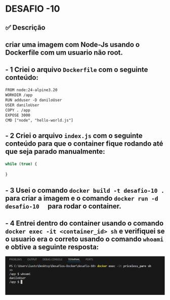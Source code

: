# DESAFIO -10
## ✅ Descrição 
## criar uma imagem com Node-Js usando o Dockerfile com um usuario não root.
## - 1 Criei o arquivo `Dockerfile` com o seguinte conteúdo:
```docker
FROM node:24-alpine3.20
WORKDIR /app
RUN adduser -D daniloUser
USER daniloUser
COPY . /app
EXPOSE 3000
CMD ["node", "hello-world.js"]
```
## - 2 Criei o arquivo `index.js` com o seguinte conteúdo para que o container fique rodando até que seja parado manualmente:
```javascript
while (true) {
   
}
```
## - 3 Usei o comando `docker build -t desafio-10 .` para criar a imagem e o comando `docker run -d  desafio-10  ` para rodar o container.
## - 4 Entrei dentro do container usando o comando `docker exec -it <container_id> sh` e verifiquei se o usuario era o correto usando o comando `whoami` e obtive a seguinte resposta:
![alt text](images/image.png) 